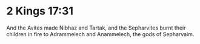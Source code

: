 # 2 Kings 17:31

And the Avites made Nibhaz and Tartak, and the Sepharvites burnt their children in fire to Adrammelech and Anammelech, the gods of Sepharvaim.